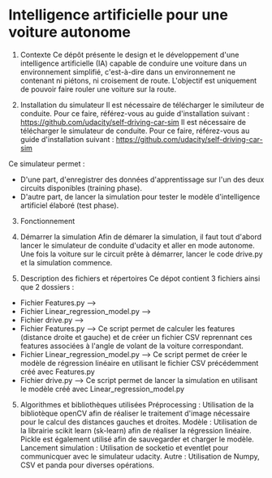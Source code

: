 # Intelligence artificielle pour une voiture autonome

1) Contexte
Ce dépôt présente le design et le développement d'une intelligence artificielle (IA) capable de conduire une voiture dans un environnement simplifié, c'est-à-dire dans un environnement ne contenant ni piétons, ni croisement de route. L'objectif est uniquement de pouvoir faire rouler une voiture sur la route.

2) Installation du simulateur
Il est nécessaire de télécharger le similuteur de conduite. Pour ce faire, référez-vous au guide d'installation suivant : https://github.com/udacity/self-driving-car-sim
Il est nécessaire de télécharger le simulateur de conduite. Pour ce faire, référez-vous au guide d'installation suivant : https://github.com/udacity/self-driving-car-sim

Ce simulateur permet :
- D'une part, d'enregistrer des données d'apprentissage sur l'un des deux circuits disponibles (training phase).
- D'autre part, de lancer la simulation pour tester le modèle d'intelligence artificiel élaboré (test phase).

3) Fonctionnement
3) Démarrer la simulation 
Afin de démarer la simulation, il faut tout d'abord lancer le simulateur de conduite d'udacity et aller en mode autonome. Une fois la voiture sur le circuit prête à démarrer, lancer le code drive.py et la simulation commence.

4) Description des fichiers et répertoires
Ce dépot contient 3 fichiers ainsi que 2 dossiers : 
- Fichier Features.py --> 
- Fichier Linear_regression_model.py --> 
- Fichier drive.py --> 
- Fichier Features.py --> Ce script permet de calculer les features (distance droite et gauche) et de créer un fichier CSV reprennant ces features associées à l'angle de volant de la voiture correspondant.
- Fichier Linear_regression_model.py --> Ce script permet de créer le modèle de régression linéaire en utilisant le fichier CSV précédemment créé avec Features.py
- Fichier drive.py --> Ce script permet de lancer la simulation en utilisant le modèle créé avec Linear_regression_model.py

5) Algorithmes et bibliothèques utilisées
Préprocessing : Utilisation de la bibliotèque openCV afin de réaliser le traitement d'image nécessaire pour le calcul des distances gauches et droites.
Modèle : Utilisation de la librairie scikit learn (sk-learn) afin de réaliser la régression linéaire. Pickle est également utilisé afin de sauvegarder et charger le modèle.
Lancement simulation : Utilisation de socketio et eventlet pour communicquer avec le simulateur udacity. 
Autre : Utilisation de Numpy, CSV et panda pour diverses opérations.
